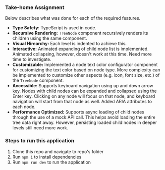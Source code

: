 ### Take-home Assignment

Below describes what was done for each of the required features.

- **Type Safety:** TypeScript is used in code.
- **Recursive Rendering:** `TreeNode` component recursively renders its children using the same component.
- **Visual Hirearchy:** Each level is indented to achieve this.
- **Interactive:** Animated expanding of child node list is implemented. Animated collapsing, however, doesn't work at this time. Need more time to investigate.
- **Customizable:** Implemented a node text color configurator component for customizing the text color based on node type. More complexity can be implemented to customize other aspects (e.g. icon, font size, etc.) of the `TreeNode` component.
- **Accessible:** Supports keyboard navigation using up and down arrow key. Nodes with child nodes can be expanded and collapsed using the Enter key. Clicking on any node will focus on that node, and keyboard navigation will start from that node as well. Added ARIA attributes to each node.
- **Performance Optimized:** Supports async loading of child nodes through the use of a mock API call. This helps avoid loading the entire tree data right away. However, persisting loaded child nodes in deeper levels still need more work.

### Steps to run this application

1. Clone this repo and navigate to repo's folder
2. Run `npm i` to install dependencies
3. Run `npm run dev` to run the application
